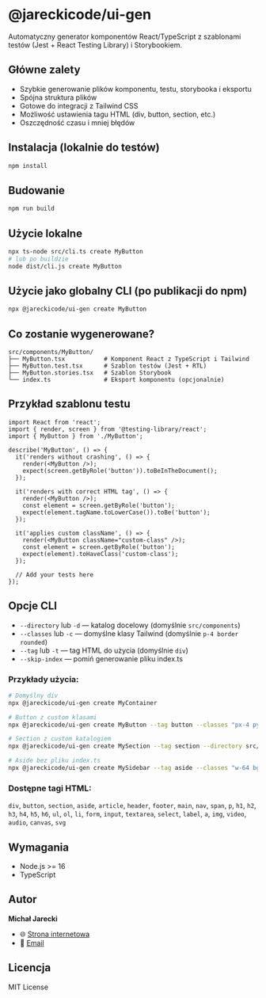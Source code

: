 # @jareckicode/ui-gen

Automatyczny generator komponentów React/TypeScript z szablonami testów (Jest + React Testing Library) i Storybookiem.

## Główne zalety
- Szybkie generowanie plików komponentu, testu, storybooka i eksportu
- Spójna struktura plików
- Gotowe do integracji z Tailwind CSS
- Możliwość ustawienia tagu HTML (div, button, section, etc.)
- Oszczędność czasu i mniej błędów

## Instalacja (lokalnie do testów)

```bash
npm install
```

## Budowanie

```bash
npm run build
```

## Użycie lokalne

```bash
npx ts-node src/cli.ts create MyButton
# lub po buildzie
node dist/cli.js create MyButton
```

## Użycie jako globalny CLI (po publikacji do npm)

```bash
npx @jareckicode/ui-gen create MyButton
```

## Co zostanie wygenerowane?

```
src/components/MyButton/
├── MyButton.tsx           # Komponent React z TypeScript i Tailwind
├── MyButton.test.tsx      # Szablon testów (Jest + RTL)
├── MyButton.stories.tsx   # Szablon Storybook
└── index.ts               # Eksport komponentu (opcjonalnie)
```


## Przykład szablonu testu

```tsx
import React from 'react';
import { render, screen } from '@testing-library/react';
import { MyButton } from './MyButton';

describe('MyButton', () => {
  it('renders without crashing', () => {
    render(<MyButton />);
    expect(screen.getByRole('button')).toBeInTheDocument();
  });

  it('renders with correct HTML tag', () => {
    render(<MyButton />);
    const element = screen.getByRole('button');
    expect(element.tagName.toLowerCase()).toBe('button');
  });

  it('applies custom className', () => {
    render(<MyButton className="custom-class" />);
    const element = screen.getByRole('button');
    expect(element).toHaveClass('custom-class');
  });

  // Add your tests here
});
```

## Opcje CLI

- `--directory` lub `-d` — katalog docelowy (domyślnie `src/components`)
- `--classes` lub `-c` — domyślne klasy Tailwind (domyślnie `p-4 border rounded`)
- `--tag` lub `-t` — tag HTML do użycia (domyślnie `div`)
- `--skip-index` — pomiń generowanie pliku index.ts

### Przykłady użycia:

```bash
# Domyślny div
npx @jareckicode/ui-gen create MyContainer

# Button z custom klasami
npx @jareckicode/ui-gen create MyButton --tag button --classes "px-4 py-2 bg-blue-500 text-white rounded"

# Section z custom katalogiem
npx @jareckicode/ui-gen create MySection --tag section --directory src/layouts --classes "p-6 bg-gray-100"

# Aside bez pliku index.ts
npx @jareckicode/ui-gen create MySidebar --tag aside --classes "w-64 bg-gray-200 p-4" --skip-index
```

### Dostępne tagi HTML:
`div`, `button`, `section`, `aside`, `article`, `header`, `footer`, `main`, `nav`, `span`, `p`, `h1`, `h2`, `h3`, `h4`, `h5`, `h6`, `ul`, `ol`, `li`, `form`, `input`, `textarea`, `select`, `label`, `a`, `img`, `video`, `audio`, `canvas`, `svg`

## Wymagania
- Node.js >= 16
- TypeScript

## Autor

**Michał Jarecki**

- 🌐 [Strona internetowa](https://jareckiweb.pl)
- 📧 [Email](mailto:jarecki.kontakt@gmail.com)

## Licencja

MIT License